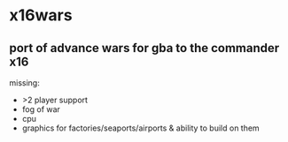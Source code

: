 # x16wars

## port of advance wars for gba to the commander x16 

missing:
- \>2 player support
- fog of war
- cpu
- graphics for factories/seaports/airports & ability to build on them
